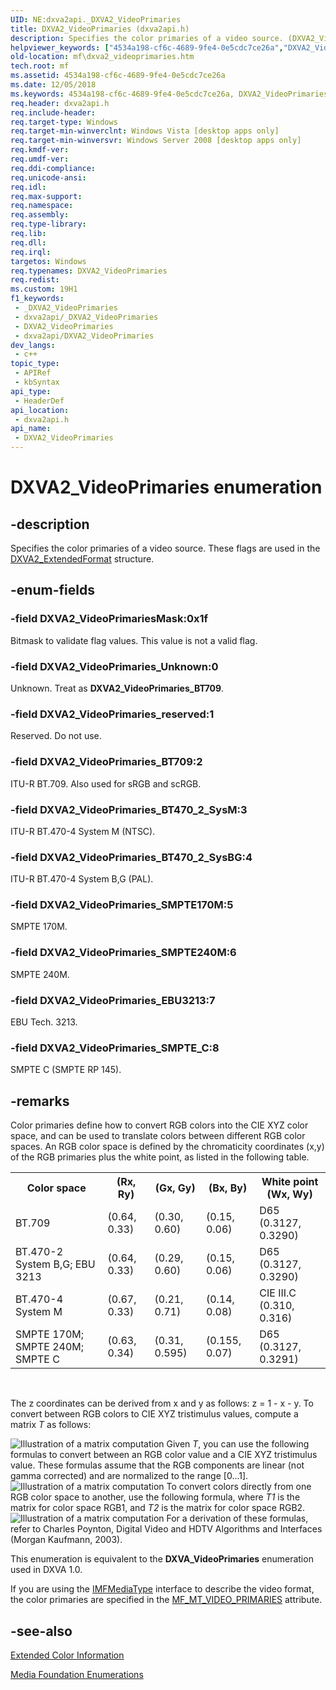 ```yaml
---
UID: NE:dxva2api._DXVA2_VideoPrimaries
title: DXVA2_VideoPrimaries (dxva2api.h)
description: Specifies the color primaries of a video source. (DXVA2_VideoPrimaries)
helpviewer_keywords: ["4534a198-cf6c-4689-9fe4-0e5cdc7ce26a","DXVA2_VideoPrimaries","DXVA2_VideoPrimaries enumeration [Media Foundation]","DXVA2_VideoPrimariesMask","DXVA2_VideoPrimaries_BT470_2_SysBG","DXVA2_VideoPrimaries_BT470_2_SysM","DXVA2_VideoPrimaries_BT709","DXVA2_VideoPrimaries_EBU3213","DXVA2_VideoPrimaries_SMPTE170M","DXVA2_VideoPrimaries_SMPTE240M","DXVA2_VideoPrimaries_SMPTE_C","DXVA2_VideoPrimaries_Unknown","DXVA2_VideoPrimaries_reserved","dxva2api/DXVA2_VideoPrimaries","dxva2api/DXVA2_VideoPrimariesMask","dxva2api/DXVA2_VideoPrimaries_BT470_2_SysBG","dxva2api/DXVA2_VideoPrimaries_BT470_2_SysM","dxva2api/DXVA2_VideoPrimaries_BT709","dxva2api/DXVA2_VideoPrimaries_EBU3213","dxva2api/DXVA2_VideoPrimaries_SMPTE170M","dxva2api/DXVA2_VideoPrimaries_SMPTE240M","dxva2api/DXVA2_VideoPrimaries_SMPTE_C","dxva2api/DXVA2_VideoPrimaries_Unknown","dxva2api/DXVA2_VideoPrimaries_reserved","mf.dxva2_videoprimaries"]
old-location: mf\dxva2_videoprimaries.htm
tech.root: mf
ms.assetid: 4534a198-cf6c-4689-9fe4-0e5cdc7ce26a
ms.date: 12/05/2018
ms.keywords: 4534a198-cf6c-4689-9fe4-0e5cdc7ce26a, DXVA2_VideoPrimaries, DXVA2_VideoPrimaries enumeration [Media Foundation], DXVA2_VideoPrimariesMask, DXVA2_VideoPrimaries_BT470_2_SysBG, DXVA2_VideoPrimaries_BT470_2_SysM, DXVA2_VideoPrimaries_BT709, DXVA2_VideoPrimaries_EBU3213, DXVA2_VideoPrimaries_SMPTE170M, DXVA2_VideoPrimaries_SMPTE240M, DXVA2_VideoPrimaries_SMPTE_C, DXVA2_VideoPrimaries_Unknown, DXVA2_VideoPrimaries_reserved, dxva2api/DXVA2_VideoPrimaries, dxva2api/DXVA2_VideoPrimariesMask, dxva2api/DXVA2_VideoPrimaries_BT470_2_SysBG, dxva2api/DXVA2_VideoPrimaries_BT470_2_SysM, dxva2api/DXVA2_VideoPrimaries_BT709, dxva2api/DXVA2_VideoPrimaries_EBU3213, dxva2api/DXVA2_VideoPrimaries_SMPTE170M, dxva2api/DXVA2_VideoPrimaries_SMPTE240M, dxva2api/DXVA2_VideoPrimaries_SMPTE_C, dxva2api/DXVA2_VideoPrimaries_Unknown, dxva2api/DXVA2_VideoPrimaries_reserved, mf.dxva2_videoprimaries
req.header: dxva2api.h
req.include-header: 
req.target-type: Windows
req.target-min-winverclnt: Windows Vista [desktop apps only]
req.target-min-winversvr: Windows Server 2008 [desktop apps only]
req.kmdf-ver: 
req.umdf-ver: 
req.ddi-compliance: 
req.unicode-ansi: 
req.idl: 
req.max-support: 
req.namespace: 
req.assembly: 
req.type-library: 
req.lib: 
req.dll: 
req.irql: 
targetos: Windows
req.typenames: DXVA2_VideoPrimaries
req.redist: 
ms.custom: 19H1
f1_keywords:
 - _DXVA2_VideoPrimaries
 - dxva2api/_DXVA2_VideoPrimaries
 - DXVA2_VideoPrimaries
 - dxva2api/DXVA2_VideoPrimaries
dev_langs:
 - c++
topic_type:
 - APIRef
 - kbSyntax
api_type:
 - HeaderDef
api_location:
 - dxva2api.h
api_name:
 - DXVA2_VideoPrimaries
---
```


# DXVA2_VideoPrimaries enumeration


## -description

Specifies the color primaries of a video source. These flags are used in the <a href="/windows/desktop/api/dxva2api/ns-dxva2api-dxva2_extendedformat">DXVA2_ExtendedFormat</a> structure.

## -enum-fields

### -field DXVA2_VideoPrimariesMask:0x1f

Bitmask to validate flag values. This value is not a valid flag.

### -field DXVA2_VideoPrimaries_Unknown:0

Unknown. Treat as <b>DXVA2_VideoPrimaries_BT709</b>.

### -field DXVA2_VideoPrimaries_reserved:1

Reserved. Do not use.

### -field DXVA2_VideoPrimaries_BT709:2

ITU-R BT.709. Also used for sRGB and scRGB.

### -field DXVA2_VideoPrimaries_BT470_2_SysM:3

ITU-R BT.470-4 System M (NTSC).

### -field DXVA2_VideoPrimaries_BT470_2_SysBG:4

ITU-R BT.470-4 System B,G (PAL).

### -field DXVA2_VideoPrimaries_SMPTE170M:5

SMPTE 170M.

### -field DXVA2_VideoPrimaries_SMPTE240M:6

SMPTE 240M.

### -field DXVA2_VideoPrimaries_EBU3213:7

EBU Tech. 3213.

### -field DXVA2_VideoPrimaries_SMPTE_C:8

SMPTE C (SMPTE RP 145).

## -remarks

Color primaries define how to convert RGB colors into the CIE XYZ color space, and can be used to translate colors between different RGB color spaces. An RGB color space is defined by the chromaticity coordinates (x,y) of the RGB primaries plus the white point, as listed in the following table.

<table>
<tr>
<th>Color space</th>
<th>(Rx, Ry)</th>
<th>(Gx, Gy)</th>
<th>(Bx, By)</th>
<th>White point (Wx, Wy)</th>
</tr>
<tr>
<td>BT.709</td>
<td>(0.64, 0.33)</td>
<td>(0.30, 0.60)</td>
<td>(0.15, 0.06)</td>
<td>D65
              (0.3127, 0.3290)
            </td>
</tr>
<tr>
<td>BT.470-2 System B,G;
              EBU 3213
            </td>
<td>(0.64, 0.33)</td>
<td>(0.29, 0.60)</td>
<td>(0.15, 0.06)</td>
<td>D65
              (0.3127, 0.3290)
            </td>
</tr>
<tr>
<td>BT.470-4 System M</td>
<td>(0.67, 0.33)</td>
<td>(0.21, 0.71)</td>
<td>(0.14, 0.08)</td>
<td>CIE III.C
              (0.310, 0.316)
            </td>
</tr>
<tr>
<td>SMPTE 170M; SMPTE 240M;
              SMPTE C
            </td>
<td>(0.63, 0.34)</td>
<td>(0.31, 0.595)</td>
<td>(0.155, 0.07)</td>
<td>D65
              (0.3127, 0.3291)
            </td>
</tr>
</table>
 

The z coordinates can be derived from x and y as follows: z = 1 - x - y. To convert between RGB colors to CIE XYZ tristimulus values, compute a matrix <i>T</i> as follows:

<img alt="Illustration of a matrix computation" border="" src="images/6b28e3fc-d85b-4cd2-a535-522ac9f11501.gif"/>
Given <i>T</i>, you can use the following formulas to convert between an RGB color value and a CIE XYZ tristimulus value. These formulas assume that the RGB components are linear (not gamma corrected) and are normalized to the range [0...1].

<img alt="Illustration of a matrix computation" border="" src="images/5e0b7470-4123-49f4-93ed-be9955ccf825.gif"/>
To convert colors directly from one RGB color space to another, use the following formula, where <i>T1</i> is the matrix for color space RGB1, and <i>T2</i> is the matrix for color space RGB2.

<img alt="Illustration of a matrix computation" border="" src="images/3c2f9626-ef5e-4165-a24e-8720e215ef13.gif"/>
For a derivation of these formulas, refer to Charles Poynton, Digital Video and HDTV Algorithms and Interfaces (Morgan Kaufmann, 2003).

This enumeration is equivalent to the <b>DXVA_VideoPrimaries</b> enumeration used in DXVA 1.0.
      

If you are using the <a href="/windows/desktop/api/mfobjects/nn-mfobjects-imfmediatype">IMFMediaType</a> interface to describe the video format, the color primaries are specified in the <a href="/windows/desktop/medfound/mf-mt-video-primaries-attribute">MF_MT_VIDEO_PRIMARIES</a> attribute.

## -see-also

<a href="/windows/desktop/medfound/extended-color-information">Extended Color Information</a>



<a href="/windows/desktop/medfound/media-foundation-enumerations">Media Foundation Enumerations</a>
